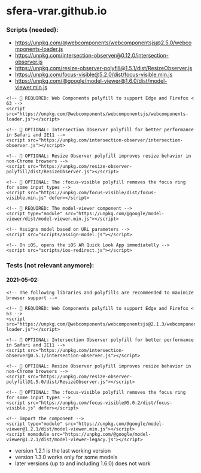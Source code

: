 # sfera-vrar.github.io

### Scripts (needed):
* https://unpkg.com/@webcomponents/webcomponentsjs@2.5.0/webcomponents-loader.js
* https://unpkg.com/intersection-observer@0.12.0/intersection-observer.js
* https://unpkg.com/resize-observer-polyfill@1.5.1/dist/ResizeObserver.js
* https://unpkg.com/focus-visible@5.2.0/dist/focus-visible.min.js
* https://unpkg.com/@google/model-viewer@1.6.0/dist/model-viewer.min.js

```
<!-- 🚨 REQUIRED: Web Components polyfill to support Edge and Firefox < 63 -->
<script src="https://unpkg.com/@webcomponents/webcomponentsjs/webcomponents-loader.js"></script>

<!-- 💁 OPTIONAL: Intersection Observer polyfill for better performance in Safari and IE11 -->
<script src="https://unpkg.com/intersection-observer/intersection-observer.js"></script>

<!-- 💁 OPTIONAL: Resize Observer polyfill improves resize behavior in non-Chrome browsers -->
<script src="https://unpkg.com/resize-observer-polyfill/dist/ResizeObserver.js"></script>

<!-- 💁 OPTIONAL: The :focus-visible polyfill removes the focus ring for some input types -->
<script src="https://unpkg.com/focus-visible/dist/focus-visible.min.js" defer></script>

<!-- 🚨 REQUIRED: The model-viewer component -->
<script type="module" src="https://unpkg.com/@google/model-viewer/dist/model-viewer.min.js"></script>

<!-- Assigns model based on URL parameters -->
<script src="scripts/assign-model.js"></script>

<!-- On iOS, opens the iOS AR Quick Look App immediatelly -->
<script src="scripts/ios-redirect.js"></script>
```

### Tests (not relevant anymore):

#### 2021-05-02:

```
<!-- The following libraries and polyfills are recommended to maximize browser support -->

<!-- 🚨 REQUIRED: Web Components polyfill to support Edge and Firefox < 63 -->
<script src="https://unpkg.com/@webcomponents/webcomponentsjs@2.1.3/webcomponents-loader.js"></script>

<!-- 💁 OPTIONAL: Intersection Observer polyfill for better performance in Safari and IE11 -->
<script src="https://unpkg.com/intersection-observer@0.5.1/intersection-observer.js"></script>

<!-- 💁 OPTIONAL: Resize Observer polyfill improves resize behavior in non-Chrome browsers -->
<script src="https://unpkg.com/resize-observer-polyfill@1.5.0/dist/ResizeObserver.js"></script>

<!-- 💁 OPTIONAL: The :focus-visible polyfill removes the focus ring for some input types -->
<script src="https://unpkg.com/focus-visible@5.0.2/dist/focus-visible.js" defer></script>

<!-- Import the component -->
<script type="module" src="https://unpkg.com/@google/model-viewer@1.2.1/dist/model-viewer.min.js"></script>
<script nomodule src="https://unpkg.com/@google/model-viewer@1.2.1/dist/model-viewer-legacy.js"></script>
```

* version 1.2.1 is the last working version
* version 1.3.0 works only for some models
* later versions (up to and including 1.6.0) does not work

